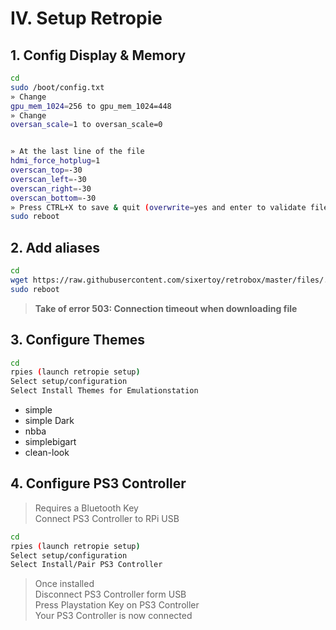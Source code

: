 # IV. Setup Retropie

## 1. Config Display & Memory

```bash
cd
sudo /boot/config.txt
» Change
gpu_mem_1024=256 to gpu_mem_1024=448
» Change
oversan_scale=1 to oversan_scale=0


» At the last line of the file
hdmi_force_hotplug=1
overscan_top=-30
overscan_left=-30
overscan_right=-30
overscan_bottom=-30
» Press CTRL+X to save & quit (overwrite=yes and enter to validate filename)
sudo reboot
```

## 2. Add aliases

```bash
cd
wget https://raw.githubusercontent.com/sixertoy/retrobox/master/files/.bash_aliases
sudo reboot
```

> **Take of error 503: Connection timeout when downloading file**

## 3. Configure Themes

```bash
cd
rpies (launch retropie setup)
Select setup/configuration
Select Install Themes for Emulationstation
```

- simple
- simple Dark
- nbba
- simplebigart
- clean-look

## 4. Configure PS3 Controller

> Requires a Bluetooth Key<br>
> Connect PS3 Controller to RPi USB

```bash
cd
rpies (launch retropie setup)
Select setup/configuration
Select Install/Pair PS3 Controller
```

> Once installed<br>
> Disconnect PS3 Controller form USB<br>
> Press Playstation Key on PS3 Controller<br>
> Your PS3 Controller is now connected
